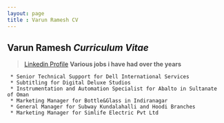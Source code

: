 ```yaml
---
layout: page
title : Varun Ramesh CV
---
```

## **Varun Ramesh** _Curriculum Vitae_ ##

>[Linkedin Profile](https://www.linkedin.com/in/varun-ramesh-4a278059/)
>**Various jobs i have had over the years**

	 * Senior Technical Support for Dell International Services
     * Subtitling for Digital Deluxe Studios
     * Instrumentation and Automation Specialist for Abalto in Sultanate of Oman
     * Marketing Manager for Bottle&Glass in Indiranagar
     * General Manager for Subway Kundalahalli and Hoodi Branches
     * Marketing Manager for Simlife Electric Pvt Ltd  

